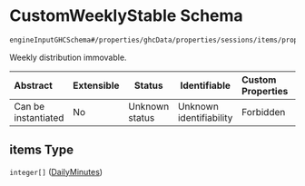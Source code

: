 # CustomWeeklyStable Schema

```txt
engineInputGHCSchema#/properties/ghcData/properties/sessions/items/properties/distribution/properties/stablePeriods/properties/weeklyCustom/items
```

Weekly distribution immovable.


| Abstract            | Extensible | Status         | Identifiable            | Custom Properties | Additional Properties | Access Restrictions | Defined In                                                         |
| :------------------ | ---------- | -------------- | ----------------------- | :---------------- | --------------------- | ------------------- | ------------------------------------------------------------------ |
| Can be instantiated | No         | Unknown status | Unknown identifiability | Forbidden         | Allowed               | none                | [ghc.schema.json\*](../out/ghc.schema.json "open original schema") |

## items Type

`integer[]` ([DailyMinutes](ghc-properties-ghcdata-properties-sessions-session-properties-distribution-properties-stableperiods-properties-weeklycustom-customweeklystable-dailyminutes.md))
